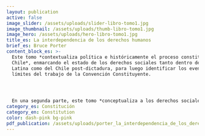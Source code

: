 ```yaml
---
layout: publication
active: false
image_slider: /assets/uploads/slider-libro-tomo1.jpg
image_thumbnail: /assets/uploads/thumb-libro-tomo1.jpg
image_hero: /assets/uploads/hero-libro-tomo1.jpg
title_es: La interdependencia de los derechos humanos
brief_es: Bruce Porter
content_block_es: >-
  Este tomo *contextualiza política e históricamente el proceso constituyente en
  Chile*, enmarcando el estado de los derechos sociales tanto dentro de América
  Latina como del Chile post-dictadura, para luego identificar los eventuales
  límites del trabajo de la Convención Constituyente.




  En una segunda parte, este tomo *conceptualiza a los derechos sociales dentro de un espectro más amplio de los derechos humanos*, enfatizando la indivisibilidad e interdependencia que existe entre todos ellos (y por consiguiente desmitificando su comprensión como derechos de segunda generación) y la necesidad de adoptar medidas afirmativas en algunos casos para lograr la igualdad sustantiva. Además, esta sección resalta algunas particularidades de los derechos sociales como la posibilidad de implementación progresiva de aquellas partes de los derechos que no corresponden al contenido mínimo (de ejecución inmediata), la prohibición de regresividad en los sucesivas reformas que se orienten a garantizar derechos sociales y el rol fundamental que juega la política fiscal en la protección de estos derechos en el contexto constitucional.
category_es: Constitución
category_en: Constitution
color: dash-pink bg-pink
pdf_publication: /assets/uploads/porter_la_interdependencia_de_los_derechos_humanos.pdf
---
```

